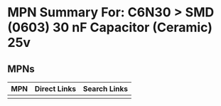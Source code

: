 



# MPN Summary For: C6N30 > SMD (0603) 30 nF Capacitor (Ceramic) 25v

## MPNs
  

|MPN|Direct Links|Search Links|
| :--- | :--- | :--- |
||||
